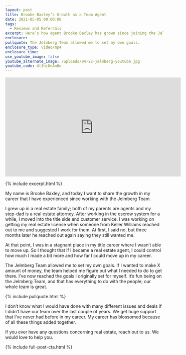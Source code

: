 ```yaml
---
layout: post
title: Brooke Baxley’s Growth as a Team Agent
date: 2021-05-05 00:00:00
tags:
  - Reviews and Referrals
excerpt: Here’s how agent Brooke Baxley has grown since joining the Jelmberg Team.
enclosure:
pullquote: The Jelmberg Team allowed me to set my own goals.
enclosure_type: video/mp4
enclosure_time:
use_youtube_image: false
youtube_alternate_image: /uploads/04-22-jelmberg-youtube.jpg
youtube_code: 4t1hiUeAn8o
---
```

<iframe src="https://www.youtube.com/embed/CODE?rel=0" width="560" height="315" frameborder="0" allowfullscreen="allowfullscreen"></iframe>

{% include excerpt.html %}

My name is Brooke Baxley, and today I want to share the growth in my career that I have experienced since working with the Jelmberg Team.&nbsp;

I grew up in a real estate family; both of my parents are agents and my step-dad is a real estate attorney. After working in the escrow system for a while, I moved into the title side and customer service. I was working on getting my real estate license when someone from Keller Williams reached out to me and suggested I work for them. At first, I said no, but three months later he reached out again saying they still wanted me.&nbsp;

At that point, I was in a stagnant place in my title career where I wasn’t able to move up. So I thought that if I became a real estate agent, I could control how much I made a bit more and how far I could move up in my career.&nbsp;

The Jelmberg Team allowed me to set my own goals. If I wanted to make X amount of money, the team helped me figure out what I needed to do to get there. I’ve now reached the goals I originally set for myself. It’s fun being on the Jelmberg Team, and that has everything to do with the people; our whole team is great.

{% include pullquote.html %}

I don’t know what I would have done with many different issues and deals if I didn’t have our team over the last couple of years. We get huge support that I’ve never had before in my career. My career has blossomed because of all these things added together.

If you ever have any questions concerning real estate, reach out to us. We would love to help you.

{% include full-post-cta.html %}
